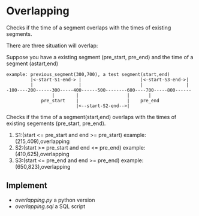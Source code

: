 # Overlapping

Checks if the time of a segment overlaps with the times of existing segments.

There are three situation will overlap:

Suppose you have a existing segment (pre_start, pre_end) and the time of a segment (astart,end) 
```
example: previous_segment(300,700), a test segment(start,end)
         |<-start-S1-end-> |                      |<-start-S3-end->|
         |                 |                      |                |
-100----200------300-----400------500--------600----700-----800------
                 |        |                  |       |
             pre_start    |                  |    pre_end
                          |<--start-S2-end-->|
```                  
Checks if the time of a segment(start,end) overlaps with the times of existing segements (pre_start, pre_end).
1. S1:(start <= pre_start and end >= pre_start) example:(215,409),overlapping
2. S2:(start >= pre_start and end <= pre_end)   example:(410,625),overlapping
3. S3:(start <= pre_end and end >= pre_end)     example:(650,823),overlapping

## Implement
- *overlapping.py*  a python version
- *overlapping.sql* a SQL script

 